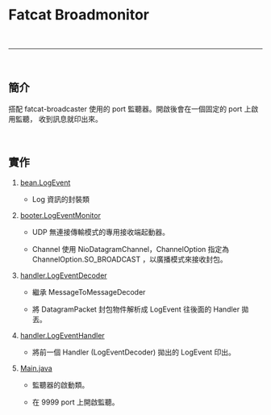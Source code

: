 # Fatcat Broadmonitor

<br>

---

<br>

## 簡介

搭配 fatcat-broadcaster 使用的 port 監聽器。開啟後會在一個固定的 port 上啟用監聽，
收到訊息就印出來。

<br>

## 實作

1.  [bean.LogEvent](./src/main/java/com/frizo/fatcat/borad/monitor/bean/LogEvent.java)

    *   Log 資訊的封裝類
    
2.  [booter.LogEventMonitor](./src/main/java/com/frizo/fatcat/borad/monitor/booter/LogEventMonitor.java)

    *   UDP 無連接傳輸模式的專用接收端起動器。
    
    *   Channel 使用 NioDatagramChannel，ChannelOption 指定為 ChannelOption.SO_BROADCAST
    ，以廣播模式來接收封包。
    
3.  [handler.LogEventDecoder](./src/main/java/com/frizo/fatcat/borad/monitor/handler/LogEventDecoder.java)

    *   繼承 MessageToMessageDecoder
    
    *   將 DatagramPacket 封包物件解析成 LogEvent 往後面的 Handler 拋丟。
    
4.  [handler.LogEventHandler](./src/main/java/com/frizo/fatcat/borad/monitor/handler/LogEventHandler.java)

    *   將前一個 Handler (LogEventDecoder) 拋出的 LogEvent 印出。
    
5.  [Main.java](./src/main/java/com/frizo/fatcat/borad/monitor/Main.java)
    
    *   監聽器的啟動類。
    
    *   在 9999 port 上開啟監聽。
    

    

    